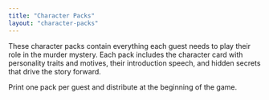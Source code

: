 ```yaml
---
title: "Character Packs"
layout: "character-packs"
---
```


These character packs contain everything each guest needs to play their role in the murder mystery.
Each pack includes the character card with personality traits and motives, their introduction speech, and hidden secrets that drive the story forward.

Print one pack per guest and distribute at the beginning of the game.